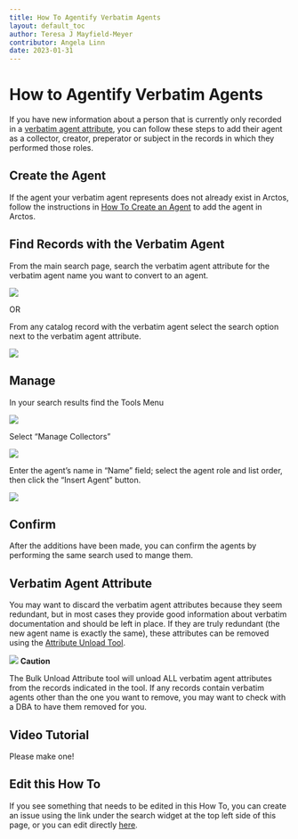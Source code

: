 ```yaml
---
title: How To Agentify Verbatim Agents
layout: default_toc
author: Teresa J Mayfield-Meyer
contributor: Angela Linn
date: 2023-01-31
---
```

# How to Agentify Verbatim Agents

If you have new information about a person that is currently only recorded in a [verbatim agent attribute](https://arctos.database.museum/info/ctDocumentation.cfm?table=ctattribute_type#verbatim_agent), you can follow these steps to add their agent as a collector, creator, preperator or subject in the records in which they performed those roles.

## Create the Agent

If the agent your verbatim agent represents does not already exist in Arctos, follow the instructions in [How To Create an Agent](/How-to-Create-Agents.markdown) to add the agent in Arctos. 


## Find Records with the Verbatim Agent

From the main search page, search the verbatim agent attribute for the verbatim agent name you want to convert to an agent.

![](https://raw.githubusercontent.com/ArctosDB/documentation-wiki/gh-pages/tutorial_images/Agents/image7.png)

OR

From any catalog record with the verbatim agent select the search option next to the verbatim agent attribute.

![](https://raw.githubusercontent.com/ArctosDB/documentation-wiki/gh-pages/tutorial_images/Agents/image3.png)

## Manage

In your search results find the Tools Menu

![](https://raw.githubusercontent.com/ArctosDB/documentation-wiki/gh-pages/tutorial_images/Agents/image6.png)

Select “Manage Collectors”

![](https://raw.githubusercontent.com/ArctosDB/documentation-wiki/gh-pages/tutorial_images/Agents/image8.png)

Enter the agent’s name in “Name” field; select the agent role and list order, then click the “Insert Agent” button.

![](https://raw.githubusercontent.com/ArctosDB/documentation-wiki/gh-pages/tutorial_images/Agents/image9.png)


## Confirm

After the additions have been made, you can confirm the agents by performing the same search used to mange them.

## Verbatim Agent Attribute

You may want to discard the verbatim agent attributes because they seem redundant, but in most cases they provide good information about verbatim documentation and should be left in place. If they are truly redundant (the new agent name is exactly the same), these attributes can be removed using the [Attribute Unload Tool](https://arctos.database.museum/tools/BulkUnLoadAttribute.cfm). 

![](https://raw.githubusercontent.com/ArctosDB/documentation-wiki/gh-pages/tutorial_images/Bear%20Caution.jpg) **Caution**

The Bulk Unload Attribute tool will unload ALL verbatim agent attributes from the records indicated in the tool. If any records contain verbatim agents other than the one you want to remove, you may want to check with a DBA to have them removed for you. 

## Video Tutorial

Please make one!

## Edit this How To

If you see something that needs to be edited in this How To, you can create an issue using the link under the search widget at the top left side of this page, or you can edit directly [here](https://github.com/ArctosDB/documentation-wiki/blob/gh-pages/_how_to/How-to-Agentify-Verbatim-Agents.markdown).
